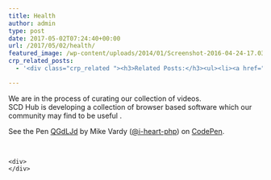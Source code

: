 ```yaml
---
title: Health
author: admin
type: post
date: 2017-05-02T07:24:40+00:00
url: /2017/05/02/health/
featured_image: /wp-content/uploads/2014/01/Screenshot-2016-04-24-17.03.28-1.png
crp_related_posts:
  - '<div class="crp_related "><h3>Related Posts:</h3><ul><li><a href="https://scdhub.org/2017/05/06/interactive-structure-models/"    ><img src="https://scdhub.org/wp-content/uploads/2017/05/33-150x150.png" alt="Interactive Structure Models" title="Interactive Structure Models" width="150" height="150" class="crp_thumb crp_featured" /><span class="crp_title">Interactive Structure Models</span></a></li><li><a href="https://scdhub.org/2017/12/25/wastewater-treatment-and-biosolids-management/"    ><img src="https://scdhub.org/wp-content/uploads/2017/12/wastewater-treatment-and-biosoli-150x150.jpg" alt="Wastewater treatment and Biosolids management" title="Wastewater treatment and Biosolids management" width="150" height="150" class="crp_thumb crp_featured" /><span class="crp_title">Wastewater treatment and Biosolids management</span></a></li><li><a href="https://scdhub.org/education/engineering/interactive-3d-mapping-example-in-html5-css3/"    ><img src="https://scdhub.org/wp-content/plugins/contextual-related-posts/default.png" alt="Interactive 3d Mapping example in html5 css3" title="Interactive 3d Mapping example in html5 css3" width="150" height="150" class="crp_thumb crp_default" /><span class="crp_title">Interactive 3d Mapping example in html5 css3</span></a></li><li><a href="https://scdhub.org/health/"    ><img src="https://scdhub.org/wp-content/plugins/contextual-related-posts/default.png" alt="Health" title="Health" width="150" height="150" class="crp_thumb crp_default" /><span class="crp_title">Health</span></a></li><li><a href="https://scdhub.org/cookie-policy/"    ><img src="https://scdhub.org/wp-content/plugins/contextual-related-posts/default.png" alt="Cookie Policy" title="Cookie Policy" width="150" height="150" class="crp_thumb crp_default" /><span class="crp_title">Cookie Policy</span></a></li><li><a href="https://scdhub.org/2017/04/04/video-home/"    ><img src="https://scdhub.org/wp-content/plugins/contextual-related-posts/default.png" alt="Videos" title="Videos" width="150" height="150" class="crp_thumb crp_default" /><span class="crp_title">Videos</span></a></li></ul><div class="crp_clear"></div></div>'

---
```

<div>
  We are in the process of curating our collection of videos.
</div>

<div>
</div>

<div>
  SCD Hub is developing a collection of browser based software which our community may find to be useful .
</div>

<div>
</div>

<div>
  <p data-height="265" data-theme-id="0" data-slug-hash="QGdLJd" data-default-tab="css,result" data-user="i-heart-php" data-embed-version="2" data-pen-title="QGdLJd" class="codepen">
    See the Pen <a href="http://codepen.io/i-heart-php/pen/QGdLJd/">QGdLJd</a> by Mike Vardy (<a href="http://codepen.io/i-heart-php">@i-heart-php</a>) on <a href="http://codepen.io">CodePen</a>.
  </p>
  
  <p>
      </div> 
    
    <div>
    </div>